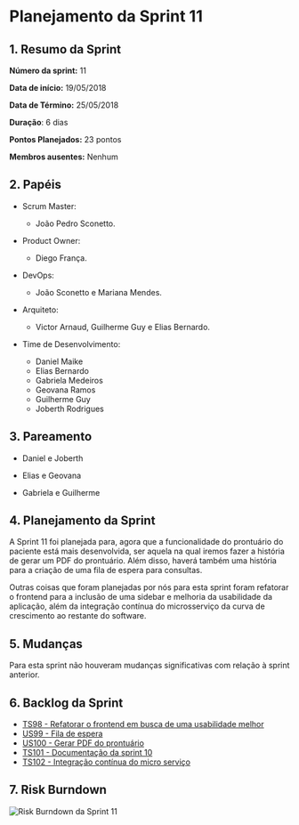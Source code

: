 # Planejamento da Sprint 11

## 1. Resumo da Sprint

__Número da sprint:__ 11

__Data de início:__ 19/05/2018

__Data de Término:__ 25/05/2018

__Duração__: 6 dias

__Pontos Planejados:__ 23 pontos

__Membros ausentes:__ Nenhum

## 2. Papéis

- Scrum Master:
  - João Pedro Sconetto.

- Product Owner:
  - Diego França.

- DevOps:
  - João Sconetto e Mariana Mendes.

- Arquiteto:
  - Victor Arnaud, Guilherme Guy e Elias Bernardo.

- Time de Desenvolvimento:
  - Daniel Maike
  - Elias Bernardo
  - Gabriela Medeiros
  - Geovana Ramos
  - Guilherme Guy
  - Joberth Rodrigues

## 3. Pareamento

- Daniel e Joberth

- Elias e Geovana

- Gabriela e Guilherme

## 4. Planejamento da Sprint

A Sprint 11 foi planejada para, agora que a funcionalidade do prontuário do paciente está mais desenvolvida, ser aquela na qual iremos fazer a história de gerar um PDF do prontuário. Além disso, haverá também uma história para a criação de uma fila de espera para consultas.

Outras coisas que foram planejadas por nós para esta sprint foram refatorar o frontend para a inclusão de uma sidebar e melhoria da usabilidade da aplicação, além da integração contínua do microsserviço da curva de crescimento ao restante do software.

## 5. Mudanças

Para esta sprint não houveram mudanças significativas com relação à sprint anterior.

## 6. Backlog da Sprint

- [TS98 - Refatorar o frontend em busca de uma usabilidade melhor](https://github.com/fga-gpp-mds/2018.1-Dr-Down/issues/236)
- [US99 - Fila de espera](https://github.com/fga-gpp-mds/2018.1-Dr-Down/issues/237)
- [US100 - Gerar PDF do prontuário](https://github.com/fga-gpp-mds/2018.1-Dr-Down/issues/238)
- [TS101 - Documentação da sprint 10](https://github.com/fga-gpp-mds/2018.1-Dr-Down/issues/239)
- [TS102 - Integração contínua do micro serviço](https://github.com/fga-gpp-mds/2018.1-Dr-Down/issues/240)

## 7. Risk Burndown

![Risk Burndown da Sprint 11](https://uploaddeimagens.com.br/images/001/436/957/full/riscos_S11.png?1527324908)
